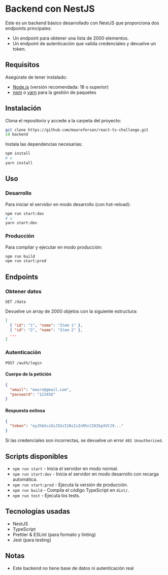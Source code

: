 # Backend con NestJS

Este es un backend básico desarrollado con NestJS que proporciona dos endpoints principales:

- Un endpoint para obtener una lista de 2000 elementos.
- Un endpoint de autenticación que valida credenciales y devuelve un token.

## Requisitos

Asegúrate de tener instalado:

- [Node.js](https://nodejs.org/) (versión recomendada: 18 o superior)
- [npm](https://www.npmjs.com/) o [yarn](https://yarnpkg.com/) para la gestión de paquetes

## Instalación

Clona el repositorio y accede a la carpeta del proyecto:

```sh
git clone https://github.com/maurofersan/react-ts-challange.git
cd backend
```

Instala las dependencias necesarias:

```sh
npm install
# o
yarn install
```

## Uso

### Desarrollo

Para iniciar el servidor en modo desarrollo (con hot-reload):

```sh
npm run start:dev
# o
yarn start:dev
```

### Producción

Para compilar y ejecutar en modo producción:

```sh
npm run build
npm run start:prod
```

## Endpoints

### Obtener datos

```http
GET /data
```

Devuelve un array de 2000 objetos con la siguiente estructura:

```json
[
  { "id": "1", "name": "Item 1" },
  { "id": "2", "name": "Item 2" },
  ...
]
```

### Autenticación

```http
POST /auth/login
```

#### Cuerpo de la petición

```json
{
  "email": "mauro@gmail.com",
  "password": "123456"
}
```

#### Respuesta exitosa

```json
{
  "token": "eyJhbGciOiJIUzI1NiIsInR5cCI6IkpXVCJ9..."
}
```

Si las credenciales son incorrectas, se devuelve un error `401 Unauthorized`.

## Scripts disponibles

- `npm run start` - Inicia el servidor en modo normal.
- `npm run start:dev` - Inicia el servidor en modo desarrollo con recarga automática.
- `npm run start:prod` - Ejecuta la versión de producción.
- `npm run build` - Compila el código TypeScript en `dist/`.
- `npm run test` - Ejecuta los tests.

## Tecnologías usadas

- NestJS
- TypeScript
- Prettier & ESLint (para formato y linting)
- Jest (para testing)

## Notas

- Este backend no tiene base de datos ni autenticación real
